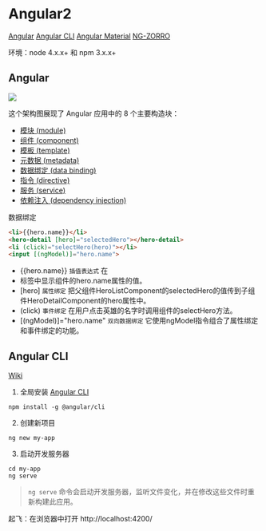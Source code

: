 # Angular2


[Angular](https://angular.cn/)
[Angular CLI](https://cli.angular.io/)
[Angular Material](https://material.angular.io/)
[NG-ZORRO](https://ng.ant.design)


环境：node 4.x.x+ 和 npm 3.x.x+

## Angular

![](https://angular.cn/resources/images/devguide/architecture/overview2.png)

这个架构图展现了 Angular 应用中的 8 个主要构造块：

- [模块 (module)](https://angular.cn/docs/ts/latest/guide/architecture.html#modules)
- [组件 (component)](https://angular.cn/docs/ts/latest/guide/architecture.html#components)
- [模板 (template)](https://angular.cn/docs/ts/latest/guide/architecture.html#templates)
- [元数据 (metadata)](https://angular.cn/docs/ts/latest/guide/architecture.html#metadata)
- [数据绑定 (data binding)](https://angular.cn/docs/ts/latest/guide/architecture.html#data-binding)
- [指令 (directive)](https://angular.cn/docs/ts/latest/guide/architecture.html#directives)
- [服务 (service)](https://angular.cn/docs/ts/latest/guide/architecture.html#services)
- [依赖注入 (dependency injection)](https://angular.cn/docs/ts/latest/guide/architecture.html#dependency-injection)



数据绑定

```html
<li>{{hero.name}}</li>
<hero-detail [hero]="selectedHero"></hero-detail>
<li (click)="selectHero(hero)"></li>
<input [(ngModel)]="hero.name">
```


- {{hero.name}} `插值表达式` 在<li>标签中显示组件的hero.name属性的值。
- [hero] `属性绑定` 把父组件HeroListComponent的selectedHero的值传到子组件HeroDetailComponent的hero属性中。
- (click) `事件绑定` 在用户点击英雄的名字时调用组件的selectHero方法。
- [(ngModel)]="hero.name" `双向数据绑定` 它使用ngModel指令组合了属性绑定和事件绑定的功能。



## Angular CLI

[Wiki](https://github.com/angular/angular-cli/wiki)


1. 全局安装 [Angular CLI](https://cli.angular.io/)

```
npm install -g @angular/cli
```


2. 创建新项目

```
ng new my-app
```

3. 启动开发服务器

```
cd my-app
ng serve
```

> `ng serve` 命令会启动开发服务器，监听文件变化，并在修改这些文件时重新构建此应用。

起飞：在浏览器中打开 http://localhost:4200/


